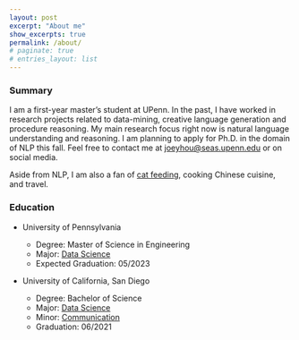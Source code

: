```yaml
---
layout: post
excerpt: "About me"
show_excerpts: true
permalink: /about/
# paginate: true
# entries_layout: list
---
```


### Summary
I am a first-year master’s student at UPenn. In the past, I have worked in research projects related to data-mining, creative language generation and procedure reasoning. My main research focus right now is natural language understanding and reasoning. I am planning to apply for Ph.D. in the domain of NLP this fall. Feel free to contact me at joeyhou@seas.upenn.edu or on social media. 

Aside from NLP, I am also a fan of [cat feeding](https://www.instagram.com/coco.quinn555/), cooking Chinese cuisine, and travel.

### Education
- University of Pennsylvania
    - Degree: Master of Science in Engineering
    - Major: [Data Science](https://dats.seas.upenn.edu/)
    - Expected Graduation: 05/2023

- University of California, San Diego
    - Degree: Bachelor of Science
    - Major: [Data Science](https://datascience.ucsd.edu)
    - Minor: [Communication](https://communication.ucsd.edu/)
    - Graduation: 06/2021

<!-- ### Experience -->
